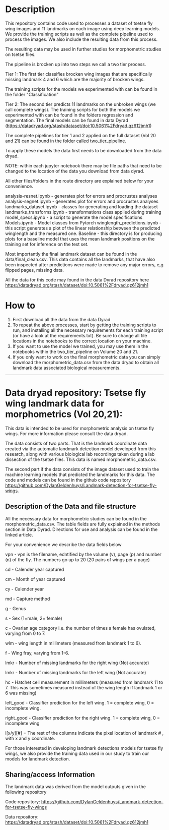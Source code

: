 # Description

This repository contains code used to processes a dataset of tsetse fly wing images and 11 landmarks on each image using deep learning models. We provide the training scripts as well as the complete pipeline used to process the images. We also include the resulting data from this process. 

The resulting data may be used in further studies for morphometric studies on tsetse flies.

The pipeline is brocken up into two steps we call a two tier process. 

Tier 1: 
The first tier classifies brocken wing images that are specifically missing landmark 4 and 6 which are the majority of brocken wings. 

The training scripts for the models we experimented with can be found in the folder "Classification"

Tier 2: 
The second tier predicts 11 landmarks on the unbroken wings (we call complete wings). The training scripts for both the models we experimented with can be found in the folders regression and segmentation. The final models can be found in data Dyrad (https://datadryad.org/stash/dataset/doi:10.5061%2Fdryad.qz612jmh1)

The complete pipelines for tier 1 and 2 applied on the full dataset (Vol 20 and 21) can be found in the folder called two_tier_pipeline. 

To apply these models the data first needs to be downloaded from the data dryad. 

NOTE: within each jupyter notebook there may be file paths that need to be changed to the location of the data you download from data dyrad.

All other files/folders in the route directory are explained below for your convenience. 

analysis-resnet.ipynb - generates plot for errors and procrustes analyses
analysis-segnet.ipynb - generates plot for errors and procrustes analyses
landmarks_dataset.ipynb - classes for generating and loading the dataset
landmarks_transforms.ipynb - transformations class applied during training
model_specs.ipynb - a script to generate the model specifications
Models.ipynb - Model classes from Pytorch
winglength_predictions.ipynb - this script generates a plot of the linear relationship between the predicted winglength and the measured one. 
Baseline - this directory is for producing plots for a baseline model that uses the mean landmark positions on the training set for inference on the test set. 

Most importantly the final landmark dataset can be found in the data/final_clean.csv. This data contains all the landmarks, that have also been inspected after predictions were made to remove any major errors, e,g flipped pages, missing data.

All the data for this code may found in the data Dyrad repository here https://datadryad.org/stash/dataset/doi:10.5061%2Fdryad.qz612jmh1

# How to
1. First download all the data from the data Dyrad
2. To repeat the above processes, start by getting the training scripts to run, and installing all the necessary requirements for each training script (or have a look at the requirements.txt). Be sure to change all file locations in the notebooks to the correct location on your machine. 
3. If you want to use the model we trained, you may use them in the notebooks within the two_tier_pipeline on Volume 20 and 21. 
4. If you only want to work on the final morphometric data you can simply download the morphometric_data.csv from the data dryad to obtain all landmark data associated biological measurements.

---
# Data dryad repository: Tsetse fly wing landmark data for morphometrics (Vol 20,21):

This data is intended to be used for morphometric analysis on tsetse fly wings. For more information please consult the data dryad. 

The data consists of two parts. That is the landmark coordinate data created via the automatic landmark detection model developed from this research, along with various biological lab recordings taken during a lab dissection of the tsetse flies. This data is named morphometric_data.csv.

The second part if the data consists of the image dataset used to train the machine learning models that predicted the landmarks for this data. The code and models can be found in the github code repository https://github.com/DylanGeldenhuys/Landmark-detection-for-tsetse-fly-wings.

## Description of the Data and file structure

All the necessary data for morphometric studies can be found in the morphometric_data.csv. The table fields are fully explained in the methods section in Data Dyrad. Directions for use and analysis can be found in the linked article. 

For your convenience we describe the data fields below

vpn - vpn is the filename, edntified by the volume (v), page (p) and number (n) of the fly. The numbers go up to 20 (20 pairs of wings per a page)

cd - Calender year captured

cm - Month of year captured

cy - Calender year

md - Capture method

g - Genus

s - Sex (1=male, 2= female)

c - Ovarian age category i.e. the number of times a female has ovulated, varying from 0 to 7. 

wlm - wing length in millimeters (measured from landmark 1 to 6).

f - Wing fray, varying from 1-6.

lmkr - Number of missing landmarks for the right wing (Not accurate)

lmkr - Number of missing landmarks for the left wing (Not accurate)

hc - Hatchet cell measurement in millimeters (measured from landmark 11 to 7. This was sometimes measured instead of the wing length if landmark 1 or 6 was missing)

left_good - Classifier prediction for the left wing. 1 = complete wing, 0 = incomplete wing.

right_good - Classifier prediction for the right wing. 1 = complete wing, 0 = incomplete wing

l[x/y][#] = The rest of the columns indicate the pixel location of landmark # , with x and y coordinate.


For those interested in developing landmark detections models for tsetse fly wings, we also provide the training data used in our study to train our models for landmark detection. 

## Sharing/access Information

The landmark data was derived from the model outputs given in the following repository

Code repository: https://github.com/DylanGeldenhuys/Landmark-detection-for-tsetse-fly-wings

Data repository: https://datadryad.org/stash/dataset/doi:10.5061%2Fdryad.qz612jmh1
